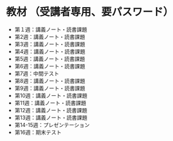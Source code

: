 # 教材 （受講者専用、要パスワード）  
- 第１週：講義ノート・読書課題  
- 第2週：講義ノート・読書課題  
- 第3週：講義ノート・読書課題  
- 第4週：講義ノート・読書課題  
- 第5週：講義ノート・読書課題  
- 第6週：講義ノート・読書課題  
- 第7週：中間テスト  
- 第8週：講義ノート・読書課題  
- 第9週：講義ノート・読書課題  
- 第10週：講義ノート・読書課題 
- 第11週：講義ノート・読書課題  
- 第12週：講義ノート・読書課題 
- 第13週：講義ノート・読書課題  
- 第14-15週：プレゼンテーション  
- 第16週：期末テスト  
